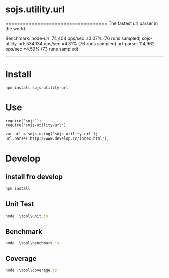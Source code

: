 # sojs.utility.url
===================================
The fastest url parser in the world.

Benchmark:
node-url: 74,404 ops/sec ±3.07% (76 runs sampled)
sojs-utility-url: 534,134 ops/sec ±4.31% (76 runs sampled)
url-parse: 114,962 ops/sec ±4.59% (73 runs sampled)

---

# Install
```
npm install sojs-utility-url
```

# Use
```
require('sojs');
require('sojs-utility-url');

var url = sojs.using('sojs.utility.url');
url.parse('http://www.develop.cc/index.html');
```

# Develop

## install fro develop
```js
npm install
```

## Unit Test
```js
node .\tool\unit.js
```

## Benchmark
```js
node .\tool\benchmark.js
```

## Coverage
```js
node .\tool\coverage.js
```
